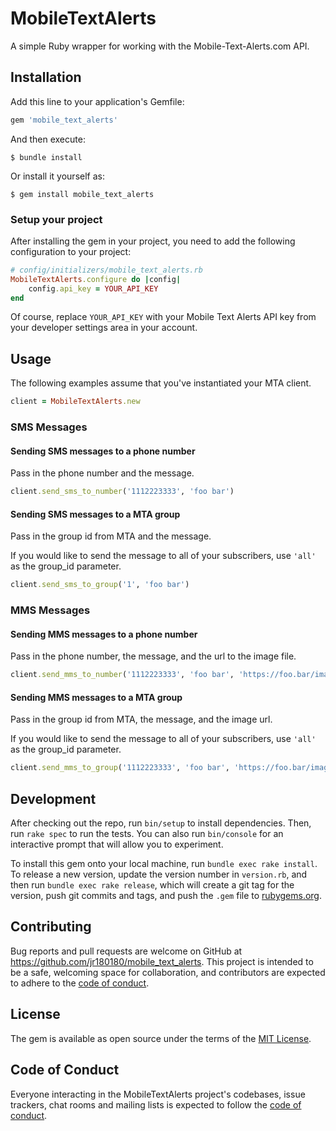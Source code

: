 # MobileTextAlerts

A simple Ruby wrapper for working with the Mobile-Text-Alerts.com API.

## Installation

Add this line to your application's Gemfile:

```ruby
gem 'mobile_text_alerts'
```

And then execute:

    $ bundle install

Or install it yourself as:

    $ gem install mobile_text_alerts
    
### Setup your project

After installing the gem in your project, you need to add the following configuration to your project:

```ruby
# config/initializers/mobile_text_alerts.rb
MobileTextAlerts.configure do |config|
    config.api_key = YOUR_API_KEY
end
```

Of course, replace `YOUR_API_KEY` with your Mobile Text Alerts API key from your developer settings area in your account.

## Usage

The following examples assume that you've instantiated your MTA client.

```ruby
client = MobileTextAlerts.new
```

### SMS Messages

#### Sending SMS messages to a phone number

Pass in the phone number and the message.

```ruby
client.send_sms_to_number('1112223333', 'foo bar')
```

#### Sending SMS messages to a MTA group

Pass in the group id from MTA and the message.

If you would like to send the message to all of your subscribers, use `'all'` as the group_id parameter.

```ruby
client.send_sms_to_group('1', 'foo bar')
```

### MMS Messages

#### Sending MMS messages to a phone number

Pass in the phone number, the message, and the url to the image file.

```ruby
client.send_mms_to_number('1112223333', 'foo bar', 'https://foo.bar/image.png')
```

#### Sending MMS messages to a MTA group

Pass in the group id from MTA, the message, and the image url.

If you would like to send the message to all of your subscribers, use `'all'` as the group_id parameter.

```ruby
client.send_mms_to_group('1112223333', 'foo bar', 'https://foo.bar/image.png')
```

## Development

After checking out the repo, run `bin/setup` to install dependencies. Then, run `rake spec` to run the tests. You can also run `bin/console` for an interactive prompt that will allow you to experiment.

To install this gem onto your local machine, run `bundle exec rake install`. To release a new version, update the version number in `version.rb`, and then run `bundle exec rake release`, which will create a git tag for the version, push git commits and tags, and push the `.gem` file to [rubygems.org](https://rubygems.org).

## Contributing

Bug reports and pull requests are welcome on GitHub at https://github.com/jr180180/mobile_text_alerts. This project is intended to be a safe, welcoming space for collaboration, and contributors are expected to adhere to the [code of conduct](https://github.com/jr180180/mobile_text_alerts/blob/master/CODE_OF_CONDUCT.md).


## License

The gem is available as open source under the terms of the [MIT License](https://opensource.org/licenses/MIT).

## Code of Conduct

Everyone interacting in the MobileTextAlerts project's codebases, issue trackers, chat rooms and mailing lists is expected to follow the [code of conduct](https://github.com/jr180180/mobile_text_alerts/blob/master/CODE_OF_CONDUCT.md).
